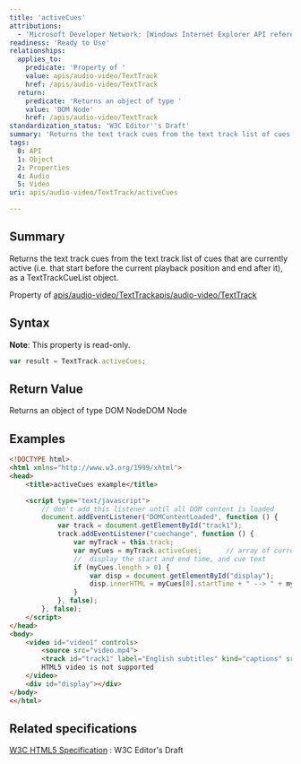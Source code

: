 ```yaml
---
title: 'activeCues'
attributions:
  - 'Microsoft Developer Network: [Windows Internet Explorer API reference Article](http://msdn.microsoft.com/en-us/library/ie/hh828809%28v=vs.85%29.aspx)'
readiness: 'Ready to Use'
relationships:
  applies_to:
    predicate: 'Property of '
    value: apis/audio-video/TextTrack
    href: /apis/audio-video/TextTrack
  return:
    predicate: 'Returns an object of type '
    value: 'DOM Node'
    href: /apis/audio-video/TextTrack
standardization_status: 'W3C Editor''s Draft'
summary: 'Returns the text track cues from the text track list of cues that are currently active (i.e. that start before the current playback position and end after it), as a TextTrackCueList object.'
tags:
  0: API
  1: Object
  2: Properties
  4: Audio
  5: Video
uri: apis/audio-video/TextTrack/activeCues

---
```

## Summary

Returns the text track cues from the text track list of cues that are currently active (i.e. that start before the current playback position and end after it), as a TextTrackCueList object.

Property of [apis/audio-video/TextTrack](/apis/audio-video/TextTrack)[apis/audio-video/TextTrack](/apis/audio-video/TextTrack)

## Syntax

**Note**: This property is read-only.

``` js
var result = TextTrack.activeCues;
```

## Return Value

Returns an object of type DOM NodeDOM Node

## Examples

``` html
<!DOCTYPE html>
<html xmlns="http://www.w3.org/1999/xhtml">
<head>
    <title>activeCues example</title>

    <script type="text/javascript">
        // don't add this listener until all DOM content is loaded
        document.addEventListener("DOMContentLoaded", function () {
            var track = document.getElementById("track1");
            track.addEventListener("cuechange", function () {
                var myTrack = this.track;
                var myCues = myTrack.activeCues;      // array of current cues.
                //  display the start and end time, and cue text
                if (myCues.length > 0) {
                    var disp = document.getElementById("display");
                    disp.innerHTML = myCues[0].startTime + " --> " + myCues[0].endTime + "  " + myCues[0].getCueAsHTML().textContent;
                }
            }, false);
        }, false);
    </script>
</head>
<body>
    <video id="video1" controls>
        <source src="video.mp4">
        <track id="track1" label="English subtitles" kind="captions" src="entrack.vtt" srclang="en" default>
        HTML5 video is not supported
    </video>
    <div id="display"></div>
</body>
<</html>
```

## Related specifications

[W3C HTML5 Specification](http://dev.w3.org/html5/spec/single-page.html)
:   W3C Editor's Draft
